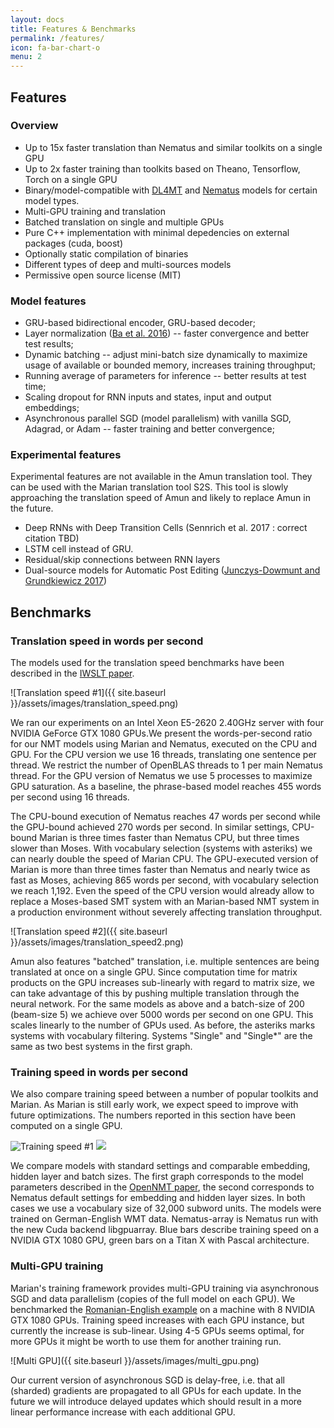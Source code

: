 ```yaml
---
layout: docs
title: Features & Benchmarks
permalink: /features/
icon: fa-bar-chart-o
menu: 2
---
```


## Features

### Overview
* Up to 15x faster translation than Nematus and similar toolkits on a single GPU
* Up to 2x faster training than toolkits based on Theano, Tensorflow, Torch on
  a single GPU
* Binary/model-compatible with
  [DL4MT](https://github.com/nyu-dl/dl4mt-tutorial) and
  [Nematus](https://github.com/rsennrich/nematus) models for certain model types.
* Multi-GPU training and translation
* Batched translation on single and multiple GPUs
* Pure C++ implementation with minimal depedencies on external packages (cuda,
  boost)
* Optionally static compilation of binaries
* Different types of deep and multi-sources models
* Permissive open source license (MIT)

### Model features
* GRU-based bidirectional encoder, GRU-based decoder;
* Layer normalization ([Ba et al. 2016](https://arxiv.org/abs/1607.06450)) -- faster
convergence and better test results;
* Dynamic batching -- adjust mini-batch size dynamically to maximize usage of
available or bounded memory, increases training throughput;
* Running average of parameters for inference -- better results at test time;
* Scaling dropout for RNN inputs and states, input and output embeddings;
* Asynchronous parallel SGD (model parallelism) with vanilla SGD, Adagrad,
or Adam -- faster training and better convergence;

### Experimental features
Experimental features are not available in the Amun translation tool.
They can be used with the Marian
translation tool S2S. This tool is slowly approaching the translation speed of
Amun and likely to replace Amun in the future.

* Deep RNNs with Deep Transition Cells (Sennrich et al. 2017 : correct citation TBD)
* LSTM cell instead of GRU.
* Residual/skip connections between RNN layers
* Dual-source models for Automatic Post Editing ([Junczys-Dowmunt and Grundkiewicz 2017](https://arxiv.org/abs/1706.04138))

## Benchmarks

### Translation speed in words per second

The models used for the translation speed benchmarks have been described in
the [IWSLT paper](http://workshop2016.iwslt.org/downloads/IWSLT_2016_paper_4.pdf).

![Translation speed #1]({{ site.baseurl }}/assets/images/translation_speed.png)

We ran our experiments on an Intel Xeon E5-2620 2.40GHz server with four NVIDIA
GeForce GTX 1080 GPUs.We present the words-per-second ratio for our NMT models
using Marian and Nematus, executed on the CPU and GPU. For the CPU version we
use 16 threads, translating one sentence per thread. We restrict the number of
OpenBLAS threads to 1 per main Nematus thread. For the GPU version of Nematus
we use 5 processes to maximize GPU saturation. As a baseline, the phrase-based
model reaches 455 words per second using 16 threads.

The CPU-bound execution of Nematus reaches 47 words per second while the
GPU-bound achieved 270 words per second. In similar settings, CPU-bound Marian
is three times faster than Nematus CPU, but three times slower than Moses. With
vocabulary selection (systems with asteriks) we can nearly double the speed of
Marian CPU. The GPU-executed version of Marian is more than three times faster
than Nematus and nearly twice as fast as Moses, achieving 865 words per second,
with vocabulary selection we reach 1,192. Even the speed of the CPU version
would already allow to replace a Moses-based SMT system with an Marian-based
NMT system in a production environment without severely affecting translation
throughput.

![Translation speed #2]({{ site.baseurl }}/assets/images/translation_speed2.png)

Amun also features "batched" translation, i.e. multiple sentences are being
translated at once on a single GPU. Since computation time for matrix products
on the GPU increases sub-linearly with regard to matrix size, we can take
advantage of this by pushing multiple translation through the neural network.
For the same models as above and a batch-size of 200 (beam-size 5) we achieve
over 5000 words per second on one GPU. This scales linearly to the number of
GPUs used. As before, the asteriks marks systems with vocabulary filtering.
Systems "Single" and "Single\*" are the same as two best systems in the first
graph.

### Training speed in words per second

We also compare training speed between a number of popular toolkits and Marian.
As Marian is still early work, we expect speed to improve with future optimizations.
The numbers reported in this section have been computed on a single GPU.

<div class="multiple-images">
  <img alt="Training speed #1" src="{{ site.baseurl }}/assets/images/train.speed500.png"/>
  <img att="Training speed #2" src="{{ site.baseurl }}/assets/images/train.speed1024.png"/>
</div>

We compare models with standard settings and comparable embedding, hidden layer and batch sizes.
The first graph corresponds to the model parameters described in the
[OpenNMT paper](https://arxiv.org/abs/1701.02810),
the second corresponds to Nematus default settings for embedding and hidden layer
sizes. In both cases we use a vocabulary size of 32,000 subword units. The models were trained
on German-English WMT data. Nematus-array is Nematus run with the new Cuda backend libgpuarray.
Blue bars describe training speed on a NVIDIA GTX 1080 GPU, green bars on a Titan X with Pascal
architecture.

### Multi-GPU training

Marian's training framework provides multi-GPU training via asynchronous SGD and
data parallelism (copies of the full model on each GPU). We benchmarked
the [Romanian-English example](/examples/training/) on a machine with
8 NVIDIA GTX 1080 GPUs. Training speed increases with each GPU instance, but currently
the increase is sub-linear. Using 4-5 GPUs seems optimal, for more GPUs it might be worth
to use them for another training run.

![Multi GPU]({{ site.baseurl }}/assets/images/multi_gpu.png)

Our current version of asynchronous SGD is delay-free, i.e. that all (sharded) gradients
are propagated to all GPUs for each update. In the future we will introduce delayed updates
which should result in a more linear performance increase with each additional GPU.
